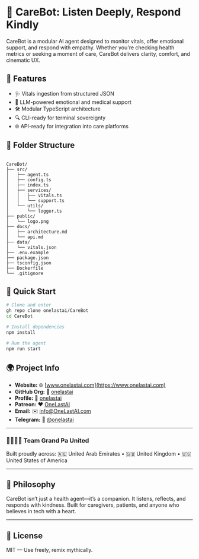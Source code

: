 # 💖 CareBot: Listen Deeply, Respond Kindly

CareBot is a modular AI agent designed to monitor vitals, offer emotional support, and respond with empathy. Whether you're checking health metrics or seeking a moment of care, CareBot delivers clarity, comfort, and cinematic UX.

## 🚀 Features
- 🩺 Vitals ingestion from structured JSON
- 🧠 LLM-powered emotional and medical support
- 🛠️ Modular TypeScript architecture
- 🔍 CLI-ready for terminal sovereignty
- 🌐 API-ready for integration into care platforms

## 🧱 Folder Structure
```

CareBot/
├── src/
│   ├── agent.ts
│   ├── config.ts
│   ├── index.ts
│   ├── services/
│   │   ├── vitals.ts
│   │   └── support.ts
│   └── utils/
│       └── logger.ts
├── public/
│   └── logo.png
├── docs/
│   ├── architecture.md
│   └── api.md
├── data/
│   └── vitals.json
├── .env.example
├── package.json
├── tsconfig.json
├── Dockerfile
└── .gitignore

````

## 🧪 Quick Start

```bash
# Clone and enter
gh repo clone onelastai/CareBot
cd CareBot

# Install dependencies
npm install

# Run the agent
npm run start
````

## 🌍 Project Info

* **Website:** 🌐 [www.onelastai.com](https://www.onelastai.com)
* **GitHub Org:** 👑 [onelastai](https://github.com/orgs/onelastai/)
* **Profile:** 👤 [onelastai](https://github.com/onelastai)
* **Patreon:** ❤️ [OneLastAI](https://www.patreon.com/c/OneLastAI)
* **Email:** ✉️ [info@OneLastAI.com](mailto:info@onelastai.com)
* **Telegram:** 💬 [@onelastai](https://t.me/onelastai)

---

### 👨‍👨‍👧‍👦 Team Grand Pa United

Built proudly across:
🇦🇪 United Arab Emirates • 🇬🇧 United Kingdom • 🇺🇸 United States of America

---

## 🧙 Philosophy

CareBot isn’t just a health agent—it’s a companion. It listens, reflects, and responds with kindness. Built for caregivers, patients, and anyone who believes in tech with a heart.

---

## 📜 License

MIT — Use freely, remix mythically.
